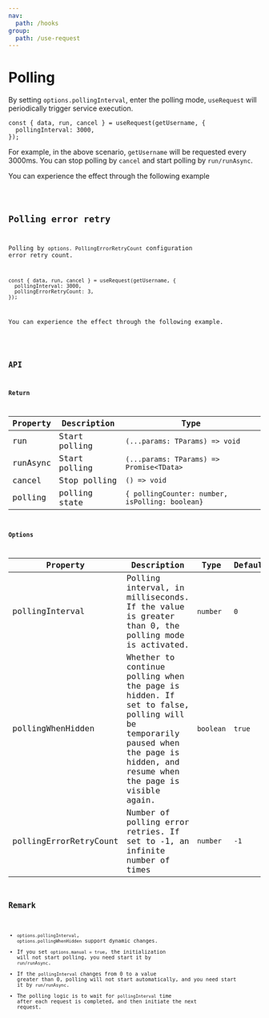 ```yaml
---
nav:
  path: /hooks
group:
  path: /use-request
---
```


# Polling

By setting `options.pollingInterval`, enter the polling mode, `useRequest` will periodically trigger service execution.

```tsx | pure
const { data, run, cancel } = useRequest(getUsername, {
  pollingInterval: 3000,
});
```

For example, in the above scenario, `getUsername` will be requested every 3000ms. You can stop polling by `cancel` and start polling by `run/runAsync`.

You can experience the effect through the following example

<code src="./demo/polling.tsx" />

## Polling error retry

Polling by `options. PollingErrorRetryCount` configuration error retry count.

```tsx | pure
const { data, run, cancel } = useRequest(getUsername, {
  pollingInterval: 3000,
  pollingErrorRetryCount: 3,
});
```

You can experience the effect through the following example.

<code src="./demo/pollingError.tsx" />

## API

### Return

| Property | Description   | Type                                            |
| -------- | ------------- | ----------------------------------------------- |
| run      | Start polling | `(...params: TParams) => void`                  |
| runAsync | Start polling | `(...params: TParams) => Promise<TData>`        |
| cancel   | Stop polling  | `() => void`                                    |
| polling  | polling state | `{ pollingCounter: number, isPolling: boolean}` |

### Options

| Property               | Description                                                                                                                                                                  | Type      | Default |
| ---------------------- | ---------------------------------------------------------------------------------------------------------------------------------------------------------------------------- | --------- | ------- |
| pollingInterval        | Polling interval, in milliseconds. If the value is greater than 0, the polling mode is activated.                                                                            | `number`  | `0`     |
| pollingWhenHidden      | Whether to continue polling when the page is hidden. If set to false, polling will be temporarily paused when the page is hidden, and resume when the page is visible again. | `boolean` | `true`  |
| pollingErrorRetryCount | Number of polling error retries. If set to -1, an infinite number of times                                                                                                   | `number`  | `-1`    |

## Remark

- `options.pollingInterval`, `options.pollingWhenHidden` support dynamic changes.
- If you set `options.manual = true`, the initialization will not start polling, you need start it by `run/runAsync`.
- If the `pollingInterval` changes from 0 to a value greater than 0, polling will not start automatically, and you need start it by `run/runAsync`.
- The polling logic is to wait for `pollingInterval` time after each request is completed, and then initiate the next request.
